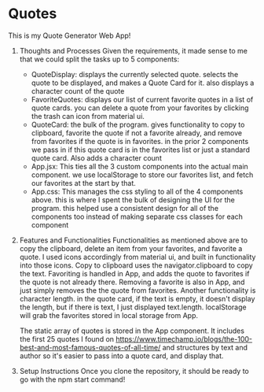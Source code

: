 # Quotes

This is my Quote Generator Web App!

1. Thoughts and Processes
  Given the requirements, it made sense to me that we could split the tasks up to 5 components:
    - QuoteDisplay: displays the currently selected quote. selects the quote to be displayed, and makes a Quote Card for it. also displays a character count of the quote
    - FavoriteQuotes: displays our list of current favorite quotes in a list of quote cards. you can delete a quote from your favorites by clicking the trash can icon from material ui. 
    - QuoteCard: the bulk of the program. gives functionality to copy to clipboard, favorite the quote if not a favorite already, and remove from favorites if the quote is in favorites. in the prior 2 components we pass in if this quote card is in the favorites list or just a standard quote card. Also adds a character count
    - App.jsx: This ties all the 3 custom components into the actual main component. we use localStorage to store our favorites list, and fetch our favorites at the start by that.
    - App.css: This manages the css styling to all of the 4 components above. this is where I spent the bulk of designing the UI for the program. this helped use a consistent design for all of the components too instead of making separate css classes for each component

2. Features and Functionalities
   Functionalities as mentioned above are to copy the clipboard, delete an item from your favorites, and favorite a quote. I used icons accordingly from material ui, and built in functionality into those icons. Copy to clipboard uses the navigator.clipboard to copy the text. Favoriting is handled in App, and adds the quote to favorites if the quote is not already there. Removing a favorite is also in App, and just simply removes the the quote from favorites. Another functionality is character length. in the quote card, if the text is empty, it doesn't display the length, but if there is text, I just displayed text.length. localStorage will grab the favorites stored in local storage from App.

   The static array of quotes is stored in the App component. It includes the first 25 quotes I found on https://www.timechamp.io/blogs/the-100-best-and-most-famous-quotes-of-all-time/ and structures by text and author so it's easier to pass into a quote card, and display that.

3. Setup Instructions
   Once you clone the repository, it should be ready to go with the npm start command!
